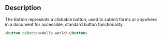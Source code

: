 ## Description

The Button represents a clickable button, used to submit forms or
anywhere in a document for accessible, standard button functionality.

```html
<button osButton>Hello world!</button>
```
